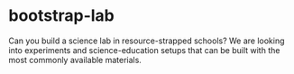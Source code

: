 # bootstrap-lab
Can you build a science lab in resource-strapped schools? We are looking into experiments and science-education setups that can be built with the most commonly available materials. 
